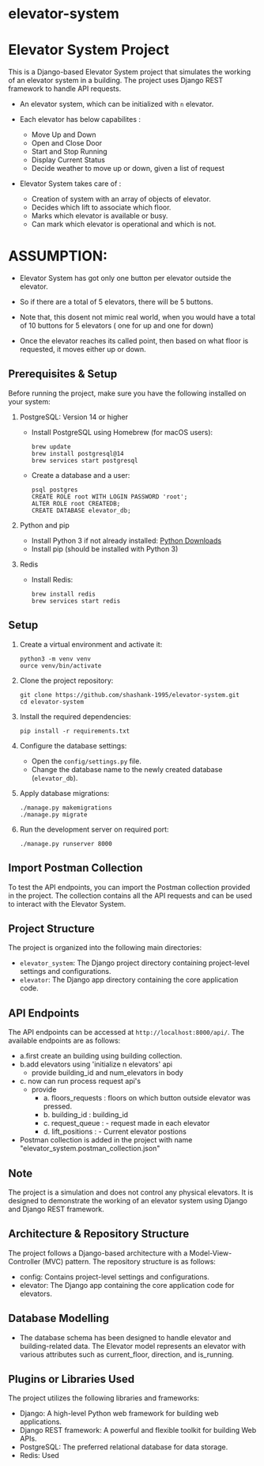 # elevator-system

# Elevator System Project

This is a Django-based Elevator System project that simulates the working of an elevator system in a building. The project uses Django REST framework to handle API requests.

- An elevator system, which can be initialized with `n` elevator.
- Each elevator has below capabilites :
    -  Move Up and Down
    -  Open and Close Door
    -  Start and Stop Running
    -  Display Current Status
    -  Decide weather to move up or down, given a list of request


- Elevator System takes care of :

  -   Creation of system with an array of objects of elevator.
  -   Decides which lift to associate which floor.
  -   Marks which elevator is available or busy.
  -   Can mark which elevator is operational and which is not.


# ASSUMPTION:

- Elevator System has got only one button  per elevator outside the elevator.

- So if there are a total of 5 elevators, there will be 5 buttons.

- Note that, this dosent not mimic real world, when you would have a total of 10 buttons for 5 elevators ( one for up and one for down)

- Once the elevator reaches its called point, then based on what floor is requested, it moves either up or down.

## Prerequisites & Setup

Before running the project, make sure you have the following installed on your system:

1. PostgreSQL: Version 14 or higher
   - Install PostgreSQL using Homebrew (for macOS users):
     ```
     brew update
     brew install postgresql@14
     brew services start postgresql
     ```
   - Create a database and a user:
     ```
     psql postgres
     CREATE ROLE root WITH LOGIN PASSWORD 'root';
     ALTER ROLE root CREATEDB;
     CREATE DATABASE elevator_db;
     ```

2. Python and pip
   - Install Python 3 if not already installed: [Python Downloads](https://www.python.org/downloads/)
   - Install pip (should be installed with Python 3)

3. Redis
   - Install Redis:
     ```
     brew install redis
     brew services start redis
     ```

## Setup

1. Create a virtual environment and activate it:
     ```
     python3 -m venv venv
     ource venv/bin/activate
     ```

2. Clone the project repository:
     ```
     git clone https://github.com/shashank-1995/elevator-system.git
     cd elevator-system
     ```


3. Install the required dependencies:
     ```
     pip install -r requirements.txt
     ```


4. Configure the database settings:
    - Open the `config/settings.py` file.
    - Change the database name to the newly created database (`elevator_db`).

5. Apply database migrations:
     ```
     ./manage.py makemigrations
     ./manage.py migrate
     ```

6. Run the development server on required port:
     ```
     ./manage.py runserver 8000
     ```

## Import Postman Collection

To test the API endpoints, you can import the Postman collection provided in the project. The collection contains all the API requests and can be used to interact with the Elevator System.

## Project Structure

The project is organized into the following main directories:

- `elevator_system`: The Django project directory containing project-level settings and configurations.
- `elevator`: The Django app directory containing the core application code.

## API Endpoints

The API endpoints can be accessed at `http://localhost:8000/api/`. The available endpoints are as follows:
- a.first create an building using building collection.
- b.add elevators using 'initialize n elevators' api
    - provide building_id and num_elevators in body
- c. now can run process request api's
    - provide
       - a. floors_requests : floors on which button outside elevator was pressed.
       - b. building_id : building_id
       - c. request_queue : -  request made in each elevator
       - d. lift_positions :  - Current elevator postions
- Postman collection is added in the project with name "elevator_system.postman_collection.json"
## Note

The project is a simulation and does not control any physical elevators. It is designed to demonstrate the working of an elevator system using Django and Django REST framework.



## Architecture & Repository Structure
The project follows a Django-based architecture with a Model-View-Controller (MVC) pattern. The repository structure is as follows:

- config: Contains project-level settings and configurations.
- elevator: The Django app containing the core application code for elevators.

## Database Modelling
- The database schema has been designed to handle elevator and building-related data. The Elevator model represents an elevator with various attributes such as current_floor, direction, and is_running.

## Plugins or Libraries Used
The project utilizes the following libraries and frameworks:

- Django: A high-level Python web framework for building web applications.
- Django REST framework: A powerful and flexible toolkit for building Web APIs.
- PostgreSQL: The preferred relational database for data storage.
- Redis: Used